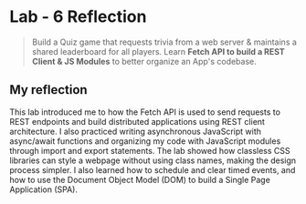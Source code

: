 # Lab - 6 Reflection
> Build a Quiz game that requests trivia from a web server & maintains a shared leaderboard for all players. Learn **Fetch API to build a REST Client & JS Modules** to better organize an App's codebase.

## My reflection
This lab introduced me to how the Fetch API is used to send requests to REST endpoints and build distributed applications using REST client architecture. I also practiced writing asynchronous JavaScript with async/await functions and organizing my code with JavaScript modules through import and export statements. The lab showed how classless CSS libraries can style a webpage without using class names, making the design process simpler. I also learned how to schedule and clear timed events, and how to use the Document Object Model (DOM) to build a Single Page Application (SPA).